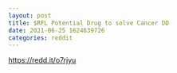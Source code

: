 ```yaml
--- 
layout: post 
title: $RFL Potential Drug to solve Cancer DD 
date: 2021-06-25 1624639726 
categories: reddit 
--- 
```

https://redd.it/o7rjyu